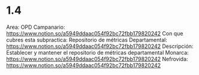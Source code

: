 # 1.4

Area: OPD
Campanario: https://www.notion.so/a5949ddaac054f92bc72fbb179820242 
Con que cubres esta subpractica: Repositorio de métricas
Departamental: https://www.notion.so/a5949ddaac054f92bc72fbb179820242 
Descripción: Establecer y mantener el repositorio de métricas departamental
Monarca: https://www.notion.so/a5949ddaac054f92bc72fbb179820242 
Nefrovida: https://www.notion.so/a5949ddaac054f92bc72fbb179820242